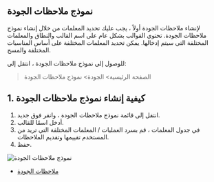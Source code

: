 ## نموذج ملاحظات الجودة

لإنشاء ملاحظات الجودة أولاً ، يجب عليك تحديد المعلمات من خلال إنشاء نموذج ملاحظات الجودة. تحتوي القوالب بشكل عام على اسم القالب والنطاق والمعلمات المختلفة التي سيتم إدخالها. يمكن تحديد المعلمات المختلفة على أساس المناسبات المختلفة والمسح.

للوصول إلى نموذج ملاحظات الجودة ، انتقل إلى:

> الصفحة الرئيسية> الجودة> نموذج ملاحظات الجودة

## 1. كيفية إنشاء نموذج ملاحظات الجودة

1. انتقل إلى قائمة نموذج ملاحظات الجودة ، وانقر فوق جديد.
2. أدخل اسمًا للقالب.
3. في جدول المعلمات ، قم بسرد العمليات / المعلمات المختلفة التي تريد من المستخدم تقييمها وتقديم الملاحظات.
4. حفظ.

![نموذج ملاحظات الجودة](https://docs.erpnext.com/files/quality-feedback-template.gif)

* [ملاحظات الجودة](https://docs.erpnext.com/docs/v13/user/manual/en/quality-management/quality_feedback)
